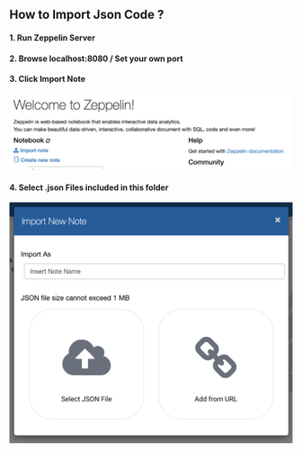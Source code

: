 ## How to Import Json Code ?
#### 1. Run Zeppelin Server


#### 2. Browse localhost:8080 / Set your own port


#### 3. Click **Import Note**

![step1](/captures/importjson/1.png)


#### 4. Select .json Files included in this folder

![step1](/captures/importjson/2.png)
